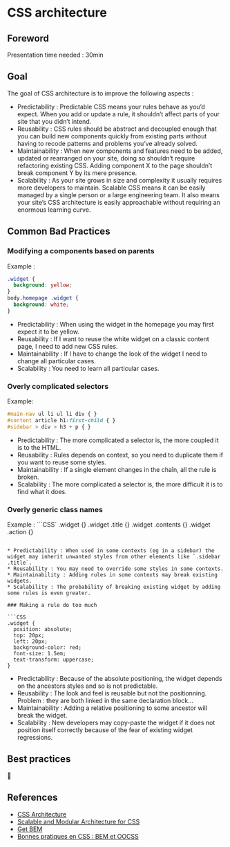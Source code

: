 # CSS architecture

## Foreword

Presentation time needed : 30min

## Goal

The goal of CSS architecture is to improve the following aspects :
* Predictability : Predictable CSS means your rules behave as you’d expect.
  When you add or update a rule, it shouldn’t affect parts of your site that you didn’t intend.
* Reusability : CSS rules should be abstract and decoupled enough that you can build new components quickly from existing parts without having to recode patterns and problems you’ve already solved.
* Maintainability : When new components and features need to be added, updated or rearranged on your site, doing so shouldn’t require refactoring existing CSS.
  Adding component X to the page shouldn’t break component Y by its mere presence.
* Scalability : As your site grows in size and complexity it usually requires more developers to maintain.
  Scalable CSS means it can be easily managed by a single person or a large engineering team.
  It also means your site’s CSS architecture is easily approachable without requiring an enormous learning curve.

## Common Bad Practices

### Modifying a components based on parents

Example :
```CSS
.widget {
  background: yellow;
}
body.homepage .widget {
  background: white;
}
```

* Predictability : When using the widget in the homepage you may first expect it to be yellow.
* Reusability : If I want to reuse the white widget on a classic content page, I need to add new CSS rules.
* Maintainability : If I have to change the look of the widget I need to change all particular cases.
* Scalability : You need to learn all particular cases.

### Overly complicated selectors

Example:
```CSS
#main-nav ul li ul li div { }
#content article h1:first-child { }
#sidebar > div > h3 + p { }
```

* Predictability : The more complicated a selector is, the more coupled it is to the HTML.
* Reusability : Rules depends on context, so you need to duplicate them if you want to reuse some styles.
* Maintainability : If a single element changes in the chaîn, all the rule is broken.
* Scalability : The more complicated a selector is, the more difficult it is to find what it does.

### Overly generic class names

Example :
```CSS`
.widget {}
.widget .title {}
.widget .contents {}
.widget .action {}
```

* Predictability : When used in some contexts (eg in a sidebar) the widget may inherit unwanted styles from other elements like `.sidebar .title`.
* Reusability : You may need to override some styles in some contexts.
* Maintainability : Adding rules in some contexts may break existing widgets.
* Scalability : The probability of breaking existing widget by adding some rules is even greater.

### Making a rule do too much

```CSS
.widget {
  position: absolute;
  top: 20px;
  left: 20px;
  background-color: red;
  font-size: 1.5em;
  text-transform: uppercase;
}
```

* Predictability : Because of the absolute positioning, the widget depends on the ancestors styles and so is not predictable.
* Reusability : The look and feel is reusable but not the positionning. Problem : they are both linked in the same declaration block...
* Maintainability : Adding a relative positioning to some ancestor will break the widget.
* Scalability : New developers may copy-paste the widget if it does not position itself correctly because of the fear of existing widget regressions.

## Best practices

:construction:

## References

* [CSS Architecture](http://engineering.appfolio.com/2012/11/16/css-architecture/)
* [Scalable and Modular Architecture for CSS](https://smacss.com/)
* [Get BEM](http://getbem.com/introduction/)
* [Bonnes pratiques en CSS : BEM et OOCSS](http://www.alsacreations.com/article/lire/1641-bonnes-pratiques-en-css-bem-et-oocss.html)
